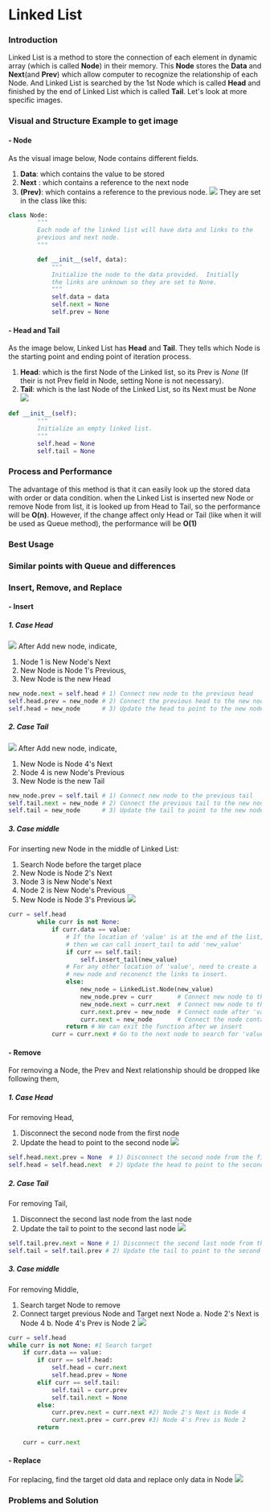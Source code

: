 # Linked List

### Introduction
Linked List is a method to store the connection of each element in dynamic array (which is called __Node__) in their memory.
This __Node__ stores the __Data__ and __Next__(and __Prev__) which allow computer to recognize the relationship of each Node. And Linked List is searched by the 1st Node which is called __Head__ and finished by the end of Linked List which is called __Tail__.
Let's look at more specific images.
### Visual and Structure Example to get image
#### - Node
As the visual image below, Node contains different fields.
1. __Data__: which contains the value to be stored
2. __Next__ : which contains a reference to the next node
3. __(Prev)__: which contains a reference to the previous node.
![](Assets/LinkedList/NodeExample.png)
They are set in the class like this:
```python
class Node:
        """
        Each node of the linked list will have data and links to the 
        previous and next node. 
        """

        def __init__(self, data):
            """ 
            Initialize the node to the data provided.  Initially
            the links are unknown so they are set to None.
            """
            self.data = data
            self.next = None
            self.prev = None

```

#### - Head and Tail
As the image below, Linked List has __Head__ and __Tail__. They tells which Node is the starting point and ending point of iteration process.
1. __Head__: which is the first Node of the Linked list, so its Prev is _None_ (If their is not Prev field in Node, setting None is not necessary).
2. __Tail__: which is the last Node of the Linked List, so its Next must be  _None_
![](Assets/LinkedList/OverallExample.png)
```python
def __init__(self):
        """
        Initialize an empty linked list.
        """
        self.head = None
        self.tail = None
```
### Process and Performance
The advantage of this method is that it can easily look up the stored data with order or data condition. when the Linked List is inserted new Node or remove Node from list, it is looked up from Head to Tail, so the performance will be __O(n)__.
However, if the change affect only Head or Tail (like when it will be used as Queue method), the performance will be __O(1)__
### Best Usage

### Similar points with Queue and differences


### Insert,  Remove, and Replace
#### - Insert
##### 1. Case Head
![](Assets/LinkedList/AddHead.png)
After Add new node, indicate,
1. Node 1 is New Node's Next
2. New Node is Node 1's Previous,
3. New Node is the new Head
```python
new_node.next = self.head # 1) Connect new node to the previous head
self.head.prev = new_node # 2) Connect the previous head to the new node
self.head = new_node      # 3) Update the head to point to the new node
```
##### 2. Case Tail
![](Assets/LinkedList/AddTail.png)
After Add new node, indicate,
1. New Node is Node 4's Next
2. Node 4 is new Node's Previous
3. New Node is the new Tail
```python
new_node.prev = self.tail # 1) Connect new node to the previous tail
self.tail.next = new_node # 2) Connect the previous tail to the new node
self.tail = new_node      # 3) Update the tail to point to the new node
```
##### 3. Case middle 
For inserting new Node in the middle of Linked List:
1. Search Node before the target place
2. New Node is Node 2's Next
3. Node 3 is New Node's Next
4. Node 2 is New Node's Previous
5. New Node is Node 3's Previous
![](Assets/LinkedList/Insert.png)
```python
curr = self.head
        while curr is not None:
            if curr.data == value:
                # If the location of 'value' is at the end of the list,
                # then we can call insert_tail to add 'new_value'
                if curr == self.tail:
                    self.insert_tail(new_value)
                # For any other location of 'value', need to create a 
                # new node and reconenct the links to insert.
                else:
                    new_node = LinkedList.Node(new_value)
                    new_node.prev = curr       # Connect new node to the node containing 'value'
                    new_node.next = curr.next  # Connect new node to the node after 'value'
                    curr.next.prev = new_node  # Connect node after 'value' to the new node
                    curr.next = new_node       # Connect the node containing 'value' to the new node
                return # We can exit the function after we insert
            curr = curr.next # Go to the next node to search for 'value'node
```
#### - Remove
For removing a Node, the Prev and Next relationship should be dropped like following them,
##### 1. Case Head
For removing Head,
1. Disconnect the second node from the first node
2. Update the head to point to the second node
![](Assets/LinkedList/RemoveHead.png)
```python
self.head.next.prev = None  # 1) Disconnect the second node from the first node
self.head = self.head.next  # 2) Update the head to point to the second node
```
##### 2. Case Tail
For removing Tail,
1. Disconnect the second last node from the last node
2. Update the tail to point to the second last node
![](Assets/LinkedList/RemoveTail.png)
```python
self.tail.prev.next = None # 1) Disconnect the second last node from the last node
self.tail = self.tail.prev # 2) Update the tail to point to the second last node
```
##### 3. Case middle 
For removing Middle,
1. Search target Node to remove
2. Connect target previous Node and Target next Node
a. Node 2's Next is Node 4
b. Node 4's Prev is Node 2
![](Assets/LinkedList/RemoveMiddle.png)
```python
curr = self.head
while curr is not None: #1 Search target
    if curr.data == value:
        if curr == self.head:
            self.head = curr.next
            self.head.prev = None
        elif curr == self.tail:
            self.tail = curr.prev
            self.tail.next = None
        else:
            curr.prev.next = curr.next #2) Node 2's Next is Node 4
            curr.next.prev = curr.prev #3) Node 4's Prev is Node 2
        return
        
    curr = curr.next 
```
#### - Replace
For replacing, find the target old data and replace only data in Node
![](Assets/LinkedList/Replace.png)
### Problems and Solution
